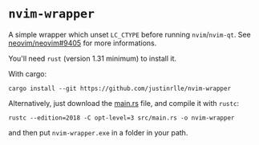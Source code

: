 # `nvim-wrapper`

A simple wrapper which unset `LC_CTYPE` before running `nvim`/`nvim-qt`. See [neovim/neovim#9405](https://github.com/neovim/neovim/issues/9405) for more informations.

You'll need `rust` (version 1.31 minimum) to install it.

With cargo:
```
cargo install --git https://github.com/justinrlle/nvim-wrapper
```

Alternatively, just download the [main.rs](./src/main.rs) file, and compile it with `rustc`:
```
rustc --edition=2018 -C opt-level=3 src/main.rs -o nvim-wrapper
```
and then put `nvim-wrapper.exe` in a folder in your path.
